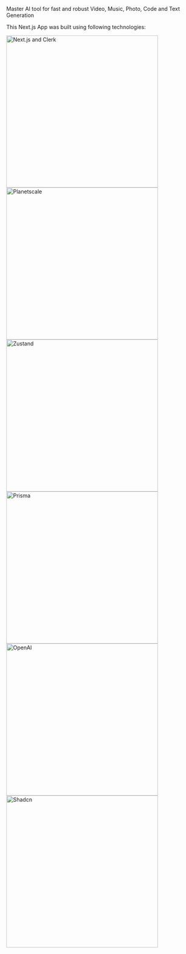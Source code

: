 Master AI tool for fast and robust Video, Music, Photo, Code and Text Generation

This Next.js App was built using following technologies:

<img src="https://miro.medium.com/v2/resize:fit:1080/1*Ko1qjsbpeNAKdTW5hJ1CSg.png" width="400" height="auto" alt="Next.js and Clerk" />

<img src="https://mms.businesswire.com/media/20230522005194/en/1799013/23/PlanetScale.jpg" width="400" height="auto" alt="Planetscale" />

<img src="https://repository-images.githubusercontent.com/180328715/fca49300-e7f1-11ea-9f51-cfd949b31560" width="400" height="auto" alt="Zustand" />

<img src="https://cdn.worldvectorlogo.com/logos/prisma-2.svg" width="400" height="auto" alt="Prisma" />

<img src="https://upload.wikimedia.org/wikipedia/commons/thumb/c/c9/OpenAI_Logo_%282%29.svg/2560px-OpenAI_Logo_%282%29.svg.png" width="400" height="auto" alt="OpenAI" />

<img src="https://shadcn.com/og.jpg" width="400" height="auto" alt="Shadcn" />
